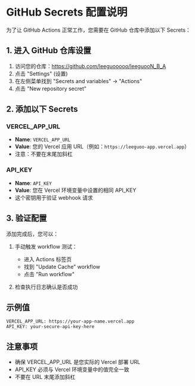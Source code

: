 # GitHub Secrets 配置说明

为了让 GitHub Actions 正常工作，您需要在 GitHub 仓库中添加以下 Secrets：

## 1. 进入 GitHub 仓库设置

1. 访问您的仓库：https://github.com/leeguooooo/leeguooN_B_A
2. 点击 "Settings" (设置)
3. 在左侧菜单找到 "Secrets and variables" -> "Actions"
4. 点击 "New repository secret"

## 2. 添加以下 Secrets

### VERCEL_APP_URL
- **Name**: `VERCEL_APP_URL`
- **Value**: 您的 Vercel 应用 URL（例如：`https://leeguoo-app.vercel.app`）
- 注意：不要在末尾加斜杠

### API_KEY
- **Name**: `API_KEY`
- **Value**: 您在 Vercel 环境变量中设置的相同 API_KEY
- 这个密钥用于验证 webhook 请求

## 3. 验证配置

添加完成后，您可以：

1. 手动触发 workflow 测试：
   - 进入 Actions 标签页
   - 找到 "Update Cache" workflow
   - 点击 "Run workflow"

2. 检查执行日志确认是否成功

## 示例值

```
VERCEL_APP_URL: https://your-app-name.vercel.app
API_KEY: your-secure-api-key-here
```

## 注意事项

- 确保 VERCEL_APP_URL 是您实际的 Vercel 部署 URL
- API_KEY 必须与 Vercel 环境变量中的值完全一致
- 不要在 URL 末尾添加斜杠